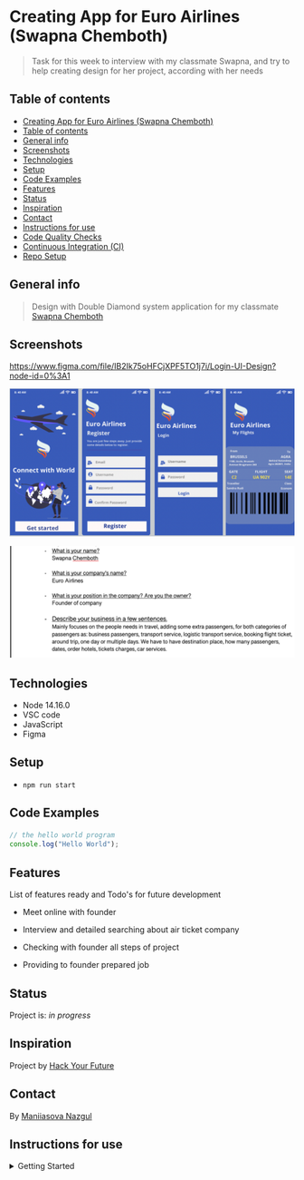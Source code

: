 # Creating App for Euro Airlines (Swapna Chemboth)

> Task for this week to interview with my classmate Swapna, and try to help
> creating design for her project, according with her needs

## Table of contents

- [Creating App for Euro Airlines (Swapna Chemboth)](/NazgulM.github.io/planning/design.md)
- [Table of contents](#table-of-contents)
- [General info](#general-info)
- [Screenshots](#screenshots)
- [Technologies](#technologies)
- [Setup](#setup)
- [Code Examples](#code-examples)
- [Features](#features)
- [Status](#status)
- [Inspiration](#inspiration)
- [Contact](#contact)
- [Instructions for use](#instructions-for-use)
- [Code Quality Checks](#code-quality-checks)
- [Continuous Integration (CI)](#continuous-integration-ci)
- [Repo Setup](#repo-setup)

## General info

> Design with Double Diamond system application for my classmate [Swapna Chemboth](https://github.com/SWAPNACHEMBOTH)

## Screenshots

<https://www.figma.com/file/IB2Ik75oHFCjXPF5TO1j7i/Login-UI-Design?node-id=0%3A1>

![Screenshot of design](./planning/assets/design.png)

![Screenshot of interview](./planning/assets/interview.png)

## Technologies

- Node 14.16.0
- VSC code
- JavaScript
- Figma

## Setup

- `npm run start`

## Code Examples

```js
// the hello world program
console.log("Hello World");
```

## Features

List of features ready and Todo's for future development

- Meet online with founder
- Interview and detailed searching about air ticket company

- Checking with founder all steps of project
- Providing to founder prepared job

## Status

Project is: _in progress_

## Inspiration

Project by [Hack Your Future](https://github.com/HackYourFutureBelgium/ux-ui-design/tree/master/deliverables/co-design-your-home-page)

## Contact

By [Maniiasova Nazgul](https://github.com/NazgulM)

## Instructions for use

<details>
  <summary>Getting Started</summary>

<!-- a guide to using this repository -->

1. `git clone git@github.com:HackYourFutureBelgium/template-markdown.git`
2. `cd template-markdown`
3. `npm install`

## Code Quality Checks

- `npm run format`: Makes sure all the code in this repository is well-formatted
  (looks good).
- `npm run lint:ls`: Checks to make sure all folder and file names match the
  repository conventions.
- `npm run lint:md`: Will lint all of the Markdown files in this repository.
- `npm run lint:css`: Will lint all of the CSS files in this repository.
- `npm run validate:html`: Validates all HTML files in your project.
- `npm run spell-check`: Goes through all the files in this repository looking
  for words it doesn't recognize. Just because it says something is a mistake
  doesn't mean it is! It doesn't know every word in the world. You can add new
  correct words to the [./.cspell.json](./.cspell.json) file so they won't cause
  an error.
- `npm run accessibility -- ./path/to/file.html`: Runs an accessibility analysis
  on all HTML files in the given path and writes the report to
  `/accessibility_report`

## Continuous Integration (CI)

When you open a PR to `main`/`master` in your repository, GitHub will
automatically do a linting check on the code in this repository, you can see
this in the[./.github/workflows/lint.yml](./.github/workflows/lint.yml) file.

If the linting fails, you will not be able to merge the PR. You can double check
that your code will pass before pushing by running the code quality scripts
locally.

## Repo Setup

- Give each member _write_ access to the repo (if it's a group project)
- Turn on GitHub Pages and put a link to your website in the repo's description
- Turn on GitHub Actions
- in the _Branches_ section of your repo's settings make sure:
  - The repository
    [requires a review](https://github.blog/2018-03-23-require-multiple-reviewers/)
    before pull requests can be merged.
  - The `master`/`main` branch must "_Require status checks to pass before
    merging_"
  - The `master`/`main` branch must "_Require require branches to be up to date
    before merging_"

</details>
